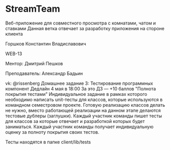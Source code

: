 # StreamTeam
Веб-приложение для совместного просмотра с комнатами, чатом и ставками
Данная ветка отвечает за разработку приложения на стороне клиента

Горшков Константин Владиславович

WEB-13

Ментор: Дмитрий Пешков

Преподаватель: Александр Бадьин

vk: @rissenberg
Домашнее задание 3:
Тестирование программных компонент
Дедлайн 4 мая в 18:00
За это ДЗ — +10 баллов "Полнота покрытия тестами"
Индивидуальное задание в рамках которого необходимо написать unit-тесты для классов, которые используются в командном семестровом проекте.
Готовую реализацию классов делать не нужно, вместо работающей реализации на данном этапе делаются тестовые дублеры (заглушки).
Каждый участник команды пишет тесты для классов за которые отвечает и разработкой которых будет заниматься.
Каждый участник команды получает индивидуальную оценку за полноту покрытия своих тестов.

Тесты находятся в папке client/lib/tests